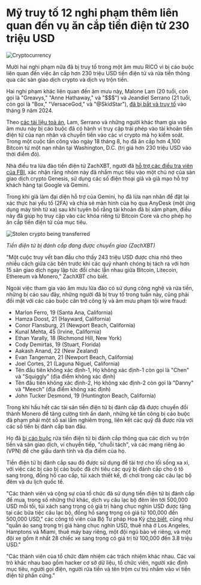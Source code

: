 # Mỹ truy tố 12 nghi phạm thêm liên quan đến vụ ăn cắp tiền điện tử 230 triệu USD

![Cryptocurrency](https://www.bleepstatic.com/content/hl-images/2025/05/16/Cryptocurrency.jpg)

Mười hai nghi phạm nữa đã bị truy tố trong một âm mưu RICO vì bị cáo buộc liên quan đến việc ăn cắp hơn 230 triệu USD tiền điện tử và rửa tiền thông qua các sàn giao dịch crypto và dịch vụ trộn tiền.

Hai nghi phạm khác liên quan đến âm mưu này, Malone Lam (20 tuổi, còn gọi là "Greavys," "Anne Hathaway," và "$$$") và Jeandiel Serrano (21 tuổi, còn gọi là "Box," "VersaceGod," và "@SkidStar"), [đã bị bắt và truy tố](https://www.bleepingcomputer.com/news/security/suspects-behind-230-million-cryptocurrency-theft-arrested-in-miami/) vào tháng 9 năm 2024.

Theo [các tài liệu toà án](https://www.documentcloud.org/documents/25166120-lamserrano%5Findictment%5F24cr417), Lam, Serrano và những người khác tham gia vào âm mưu này bị cáo buộc đã có hành vi truy cập trái phép vào tài khoản tiền điện tử của nạn nhân và chuyển tiền vào các ví crypto mà họ kiểm soát. Trong một cuộc tấn công vào ngày 18 tháng 8, họ đã ăn cắp hơn 4,100 Bitcoin từ một nạn nhân tại Washington, D.C. (trị giá hơn 230 triệu USD vào thời điểm đó).

Nhà điều tra lừa đảo tiền điện tử ZachXBT, người đã [hỗ trợ các điều tra viên của FBI](https://x.com/zachxbt/status/1836752923830702392), xác nhận rằng nhóm này đã nhắm mục tiêu vào một chủ nợ của sàn giao dịch crypto Genesis, sử dụng các số điện thoại giả và giả mạo hỗ trợ khách hàng tại Google và Gemini.

Trong khi giả làm đại diện hỗ trợ của Gemini, họ đã lừa nạn nhân để đặt lại xác thực hai yếu tố (2FA) và chia sẻ màn hình của họ qua AnyDesk (một ứng dụng máy tính từ xa) sau khi tuyên bố rằng tài khoản đã bị xâm phạm, điều này đã giúp họ truy cập vào các khóa riêng từ Bitcoin Core và cho phép họ ăn cắp tiền điện tử của mục tiêu.

![Stolen crypto being transferred](https://www.bleepstatic.com/images/news/u/1109292/2024/Stolen%20crypto%20being%20transfered.jpg)

_Tiền điện tử bị đánh cắp đang được chuyển giao (ZachXBT)_

"Một cuộc truy vết ban đầu cho thấy 243 triệu USD được chia nhỏ theo nhiều cách giữa các bên trước khi các quỹ nhanh chóng bị tách ra với hơn 15 sàn giao dịch ngay lập tức đổi chác lẫn nhau giữa Bitcoin, Litecoin, Ethereum và Monero," ZachXBT cho biết.

Ngoài việc tham gia vào âm mưu lừa đảo có sử dụng công nghệ và rửa tiền, những bị cáo sau đây, những người đã bị truy tố trong tuần này, cũng phải đối mặt với các cáo buộc cản trở công lý và âm mưu phạm tội wire fraud:

* Marlon Ferro, 19 (Santa Ana, California)
* Hamza Doost, 21 (Hayward, California)
* Conor Flansburg, 21 (Newport Beach, California)
* Kunal Mehta, 45 (Irvine, California)
* Ethan Yarally, 18 (Richmond Hill, New York)
* Cody Demirtas, 19 (Stuart, Florida)
* Aakash Anand, 22 (New Zealand)
* Evan Tangeman, 21 (Newport Beach, California)
* Joel Cortes, 21 (Laguna Niguel, California)
* Tên đầu tiên không xác định-1, Họ không xác định-1 còn gọi là "Chen" và "Squiggly" (địa điểm không xác định)
* Tên đầu tiên không xác định-2, Họ không xác định-2 còn gọi là "Danny" và "Meech" (địa điểm không xác định)
* John Tucker Desmond, 19 (Huntington Beach, California)

Trong khi hầu hết các tài sản tiền điện tử bị đánh cắp đã được chuyển đổi thành Monero để tăng cường tính ẩn danh, những kẻ tấn công bị cáo buộc đã phạm phải một số sai lầm nghiêm trọng, liên kết các quỹ đã được rửa với các số tiền bị đánh cắp ban đầu.

Họ đã [bị cáo buộc](https://www.justice.gov/usao-dc/pr/indictment-charges-two-230-million-cryptocurrency-scam) rửa tiền điện tử bị đánh cắp thông qua các dịch vụ trộn tiền và sàn giao dịch, ví chuyển tiếp, "chuỗi tách", và các mạng riêng ảo (VPN) để che giấu danh tính và địa điểm của họ.

Tiền điện tử bị đánh cắp sau đó được sử dụng để tài trợ cho lối sống xa xỉ, với việc các bị cáo bị cáo buộc đã chi tiêu các quỹ bị đánh cắp cho ô tô sang trọng, đồng hồ cao cấp, túi xách thiết kế, đi chơi trong các câu lạc bộ đêm và du lịch quốc tế.

"Các thành viên và cộng sự của tổ chức đã sử dụng tiền điện tử bị đánh cắp để mua, trong số những thứ khác, dịch vụ câu lạc bộ đêm lên tới 500,000 USD mỗi tối, túi xách sang trọng có giá trị hàng chục nghìn USD được tặng tại các bữa tiệc câu lạc bộ, đồng hồ sang trọng có giá từ 100,000 đến 500,000 USD," các công tố viên của Bộ Tư pháp Hoa Kỳ [cho biết](https://www.justice.gov/usao-dc/pr/additional-12-defendants-charged-rico-conspiracy-over-263-million-cryptocurrency-thefts), cũng như "quần áo sang trọng trị giá hàng chục nghìn USD, thuê nhà ở Los Angeles, Hamptons và Miami, thuê máy bay riêng, một đội ngũ bảo vệ riêng, và một đội xe gồm ít nhất 28 chiếc xe sang trọng có giá trị từ 100,000 đến 3.8 triệu USD."

"Các thành viên của tổ chức đảm nhiệm các trách nhiệm khác nhau. Các vai trò khác nhau bao gồm hacker cơ sở dữ liệu, tổ chức viên, người xác định mục tiêu, người gọi điện, người rửa tiền và tên trộm cư trú nhắm vào ví tiền điện tử phần cứng."